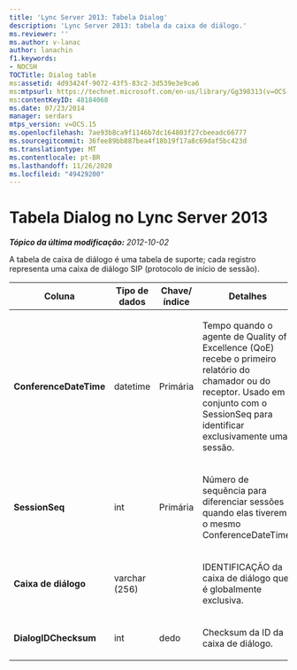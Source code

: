 ```yaml
---
title: 'Lync Server 2013: Tabela Dialog'
description: 'Lync Server 2013: tabela da caixa de diálogo.'
ms.reviewer: ''
ms.author: v-lanac
author: lanachin
f1.keywords:
- NOCSH
TOCTitle: Dialog table
ms:assetid: 4d93424f-9072-43f5-83c2-3d539e3e9ca6
ms:mtpsurl: https://technet.microsoft.com/en-us/library/Gg398313(v=OCS.15)
ms:contentKeyID: 48184068
ms.date: 07/23/2014
manager: serdars
mtps_version: v=OCS.15
ms.openlocfilehash: 7ae93b8ca9f1146b7dc164803f27cbeeadc66777
ms.sourcegitcommit: 36fee89bb887bea4f18b19f17a8c69daf5bc423d
ms.translationtype: MT
ms.contentlocale: pt-BR
ms.lasthandoff: 11/26/2020
ms.locfileid: "49429200"
---
```

# <a name="dialog-table-in-lync-server-2013"></a>Tabela Dialog no Lync Server 2013

<div data-xmlns="http://www.w3.org/1999/xhtml">

<div class="topic" data-xmlns="http://www.w3.org/1999/xhtml" data-msxsl="urn:schemas-microsoft-com:xslt" data-cs="https://msdn.microsoft.com/">

<div data-asp="https://msdn2.microsoft.com/asp">



</div>

<div id="mainSection">

<div id="mainBody">

<span> </span>

_**Tópico da última modificação:** 2012-10-02_

A tabela de caixa de diálogo é uma tabela de suporte; cada registro representa uma caixa de diálogo SIP (protocolo de início de sessão).


<table>
<colgroup>
<col style="width: 25%" />
<col style="width: 25%" />
<col style="width: 25%" />
<col style="width: 25%" />
</colgroup>
<thead>
<tr class="header">
<th><strong>Coluna</strong></th>
<th><strong>Tipo de dados</strong></th>
<th><strong>Chave/índice</strong></th>
<th><strong>Detalhes</strong></th>
</tr>
</thead>
<tbody>
<tr class="odd">
<td><p><strong>ConferenceDateTime</strong></p></td>
<td><p>datetime</p></td>
<td><p>Primária</p></td>
<td><p>Tempo quando o agente de Quality of Excellence (QoE) recebe o primeiro relatório do chamador ou do receptor. Usado em conjunto com o SessionSeq para identificar exclusivamente uma sessão.</p></td>
</tr>
<tr class="even">
<td><p><strong>SessionSeq</strong></p></td>
<td><p>int</p></td>
<td><p>Primária</p></td>
<td><p>Número de sequência para diferenciar sessões quando elas tiverem o mesmo ConferenceDateTime.</p></td>
</tr>
<tr class="odd">
<td><p><strong>Caixa de diálogo</strong></p></td>
<td><p>varchar (256)</p></td>
<td></td>
<td><p>IDENTIFICAÇÃO da caixa de diálogo que é globalmente exclusiva.</p></td>
</tr>
<tr class="even">
<td><p><strong>DialogIDChecksum</strong></p></td>
<td><p>int</p></td>
<td><p>dedo</p></td>
<td><p>Checksum da ID da caixa de diálogo.</p></td>
</tr>
</tbody>
</table>


</div>

<span> </span>

</div>

</div>

</div>

